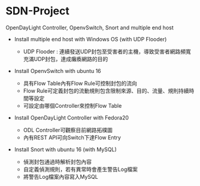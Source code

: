 # SDN-Project
OpenDayLight Controller, OpenvSwitch, Snort and multiple end host

* Install multiple end host with Windows OS (with UDP Flooder)  
  * UDP Flooder : 連續發送UDP封包至受害者的主機，導致受害者網路頻寬充滿UDP封包，達成癱瘓網路的目的
  
* Install OpenvSwitch with ubuntu 16
  * 具有Flow Table內有Flow Rule可控制封包的流向
  * Flow Rule可定義封包的流動規則包含限制來源、目的、流量、規則持續時間等設定
  * 可設定由哪個Controller來控制Flow Table
  
* Install OpenDayLight Controller with Fedora20
  * ODL Controller可觀察目前網路拓樸圖
  * 內有REST API可向Switch下達Flow Entry
  
* Install Snort with ubuntu 16 (with MySQL)
  * 偵測封包通過時解析封包內容
  * 自定義偵測規則，若有異常時會產生警告Log檔案
  * 將警告Log檔案內容寫入MySQL
